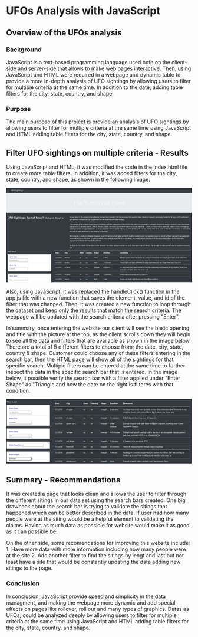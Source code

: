 # UFOs Analysis with JavaScript

## Overview of the UFOs analysis

### Background

JavaScript is a text-based programming language used both on the client-side and server-side that allows to make web pages interactive. Then, using JavaScript and HTML were required in a webpage and dynamic table to provide a more in-depth analysis of UFO sightings by allowing users to filter for multiple criteria at the same time. In addition to the date, adding table filters for the city, state, country, and shape.

### Purpose

The main purpose of this project is provide an analysis of UFO sightings by allowing users to filter for multiple criteria at the same time using JavaScript and HTML adding table filters for the city, state, country, and shape.

## Filter UFO sightings on multiple criteria - Results

Using JavaScript and HTML, it was modified the code in the index.html file to create more table filters. In addition, it was added filters for the city, state, country, and shape, as shown in the following image:

![UFO_output](Images/UFO_output.png)

Also, using JavaScript, it was replaced the handleClick() function in the app.js file with a new function that saves the element, value, and id of the filter that was changed. Then, it was created a new function to loop through the dataset and keep only the results that match the search criteria. The webpage will be updated with the search criteria after pressing "Enter".

In summary, once entering the website our client will see the basic opening and title with the picture at the top, as the client scrolls down they will begin to see all the data and filters that are available as shown in the image below. There are a total of 5 different filters to choose from; the date, city, state, country & shape. Customer could choose any of these filters entering in the search bar, then the HTML page will show all of the sightings for that specific search. Multiple filters can be entered at the same time to further inspect the data in the specific search bar that is entered. In the image below, it possible verify the search bar with a filter applied under "Enter Shape" as "Triangle and how the date on the right is filteres with that condition.

![Filter_output](Images/Filter_output.png)


## Summary - Recommendations

It was created a page that looks clean and allows the user to filter through the different sitings in our data set using the search bars created. One big drawback about the search bar is trying to validate the sitings that happened which can be better described in the data. If user had how many people were at the siting would be a helpful element to validating the claims. Having as much data as possible for website would make it as good as it can possible be. 

On the other side, some recomendations for improving this website include: 
    1. Have more data with more information including how many people were at the site 
    2. Add another filter to find the sitings by lengt and last but not least have a site that would be constantly updating the data adding new sitings to the page.

### Conclusion 

In conclusion, JavaScript provide speed and simplicity in the data managment, and making the webpage more dynamic and add special effects on pages like rollover, roll out and many types of graphics. Datas as UFOs, could be analyzed deeply by allowing users to filter for multiple criteria at the same time using JavaScript and HTML adding table filters for the city, state, country, and shape.
